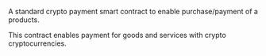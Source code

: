 A standard crypto payment smart contract to enable purchase/payment of a products.

This contract enables payment for goods and services with crypto cryptocurrencies.
